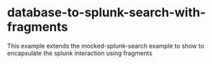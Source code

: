 # database-to-splunk-search-with-fragments

This example extends the mocked-splunk-search example to show to encapsulate the splunk interaction using fragments
